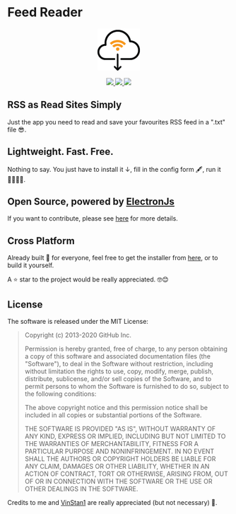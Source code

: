 # Feed Reader

<p align="center">
  <img  
       src="https://github.com/alessandropolverino/electron-feed-reader/blob/master/build/icon.png?raw=true"
       alt="electron feeder icon" 
  />
</p>

<p align="center">
  <a href="https://github.com/alessandropolverino/electron-feed-reader/releases/latest">
    <img 
      src="https://img.shields.io/badge/Windows-Supported-green.svg"
    />
  </a>
  <a href="https://github.com/alessandropolverino/electron-feed-reader/releases/latest">
    <img 
      src="https://img.shields.io/badge/Linux-Supported-green.svg"
    />
  </a>
  <a href="https://github.com/alessandropolverino/electron-feed-reader/releases/latest">
    <img 
      src="https://img.shields.io/badge/MacOs-Supported-green.svg"
      href="https://github.com/alessandropolverino/electron-feed-reader/releases/latest"
    />
  </a>
</p>

## RSS as Read Sites Simply

Just the app you need to read and save your favourites RSS feed in a ".txt" file 😎.

## Lightweight. Fast. Free.

Nothing to say. You just have to install it ↓, fill in the config form 🖋, run it 🏃‍♂️🏃‍♀️.

## Open Source, powered by [ElectronJs](https://www.electronjs.org/)

If you want to contribute, please see [here](https://github.com/alessandropolverino/electron-feed-reader/blob/master/docs/CONTRIBUTE.md) for more details.

## Cross Platform

Already built 🔨 for everyone, feel free to get the installer from [here](https://github.com/alessandropolverino/electron-feed-reader/releases/latest), or to build it yourself.

A ⭐ star to the project would be really appreciated. 🤓😊

## License

The software is released under the MIT License:

> Copyright (c) 2013-2020 GitHub Inc.
>
> Permission is hereby granted, free of charge, to any person obtaining
> a copy of this software and associated documentation files (the
> "Software"), to deal in the Software without restriction, including
> without limitation the rights to use, copy, modify, merge, publish,
> distribute, sublicense, and/or sell copies of the Software, and to
> permit persons to whom the Software is furnished to do so, subject to
> the following conditions:
>
> The above copyright notice and this permission notice shall be
> included in all copies or substantial portions of the Software.
>
> THE SOFTWARE IS PROVIDED "AS IS", WITHOUT WARRANTY OF ANY KIND,
> EXPRESS OR IMPLIED, INCLUDING BUT NOT LIMITED TO THE WARRANTIES OF
> MERCHANTABILITY, FITNESS FOR A PARTICULAR PURPOSE AND
> NONINFRINGEMENT. IN NO EVENT SHALL THE AUTHORS OR COPYRIGHT HOLDERS BE
> LIABLE FOR ANY CLAIM, DAMAGES OR OTHER LIABILITY, WHETHER IN AN ACTION
> OF CONTRACT, TORT OR OTHERWISE, ARISING FROM, OUT OF OR IN CONNECTION
> WITH THE SOFTWARE OR THE USE OR OTHER DEALINGS IN THE SOFTWARE.

Credits to me and [VinStan1](https://github.com/VinStan1) are really appreciated (but not necessary) 🙂.
